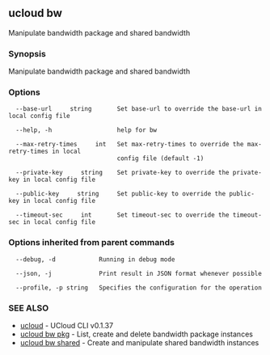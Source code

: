 ## ucloud bw

Manipulate bandwidth package and shared bandwidth

### Synopsis

Manipulate bandwidth package and shared bandwidth

### Options

```
  --base-url     string       Set base-url to override the base-url in local config file 

  --help, -h                  help for bw 

  --max-retry-times     int   Set max-retry-times to override the max-retry-times in local
                              config file (default -1) 

  --private-key     string    Set private-key to override the private-key in local config file 

  --public-key     string     Set public-key to override the public-key in local config file 

  --timeout-sec     int       Set timeout-sec to override the timeout-sec in local config file 

```

### Options inherited from parent commands

```
  --debug, -d            Running in debug mode 

  --json, -j             Print result in JSON format whenever possible 

  --profile, -p string   Specifies the configuration for the operation 

```

### SEE ALSO

* [ucloud](cli/cmd/ucloud)	 - UCloud CLI v0.1.37
* [ucloud bw pkg](cli/cmd/ucloud/bw/pkg)	 - List, create and delete bandwidth package instances
* [ucloud bw shared](cli/cmd/ucloud/bw/shared)	 - Create and manipulate shared bandwidth instances

